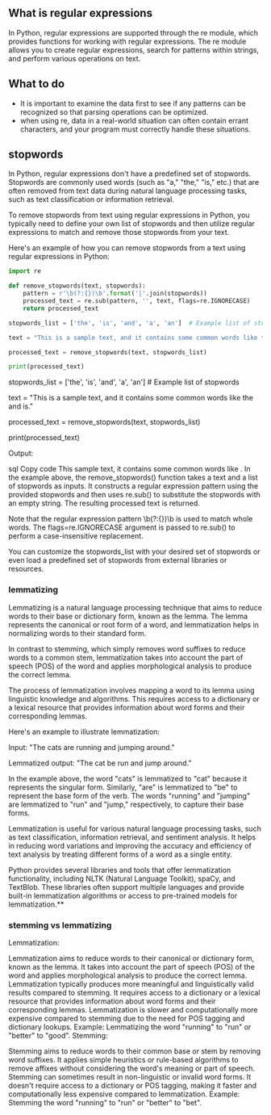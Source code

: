 ## What is regular expressions

In Python, regular expressions are supported through the re module, which provides functions for working with regular expressions. The re module allows you to create regular expressions, search for patterns within strings, and perform various operations on text.

## What to do

* It is important to examine the data first to see if any patterns can be recognized so that parsing operations can be optimized.
* when using re, data in a real-world situation can often contain errant characters, and your program must correctly handle these situations.


## stopwords
In Python, regular expressions don't have a predefined set of stopwords. Stopwords are commonly used words (such as "a," "the," "is," etc.) that are often removed from text data during natural language processing tasks, such as text classification or information retrieval.

To remove stopwords from text using regular expressions in Python, you typically need to define your own list of stopwords and then utilize regular expressions to match and remove those stopwords from your text.

Here's an example of how you can remove stopwords from a text using regular expressions in Python:
```python
import re

def remove_stopwords(text, stopwords):
    pattern = r'\b(?:{})\b'.format('|'.join(stopwords))
    processed_text = re.sub(pattern, '', text, flags=re.IGNORECASE)
    return processed_text

stopwords_list = ['the', 'is', 'and', 'a', 'an']  # Example list of stopwords

text = "This is a sample text, and it contains some common words like the and is."

processed_text = remove_stopwords(text, stopwords_list)

print(processed_text)
```

stopwords_list = ['the', 'is', 'and', 'a', 'an']  # Example list of stopwords

text = "This is a sample text, and it contains some common words like the and is."

processed_text = remove_stopwords(text, stopwords_list)

print(processed_text)


Output:

sql
Copy code
This  sample text,  it contains some common words like  .
In the example above, the remove_stopwords() function takes a text and a list of stopwords as inputs. It constructs a regular expression pattern using the provided stopwords and then uses re.sub() to substitute the stopwords with an empty string. The resulting processed text is returned.

Note that the regular expression pattern \b(?:{})\b is used to match whole words. The flags=re.IGNORECASE argument is passed to re.sub() to perform a case-insensitive replacement.

You can customize the stopwords_list with your desired set of stopwords or even load a predefined set of stopwords from external libraries or resources.
### lemmatizing 
Lemmatizing is a natural language processing technique that aims to reduce words to their base or dictionary form, known as the lemma. The lemma represents the canonical or root form of a word, and lemmatization helps in normalizing words to their standard form.

In contrast to stemming, which simply removes word suffixes to reduce words to a common stem, lemmatization takes into account the part of speech (POS) of the word and applies morphological analysis to produce the correct lemma.

The process of lemmatization involves mapping a word to its lemma using linguistic knowledge and algorithms. This requires access to a dictionary or a lexical resource that provides information about word forms and their corresponding lemmas.

Here's an example to illustrate lemmatization:

Input: "The cats are running and jumping around."

Lemmatized output: "The cat be run and jump around."

In the example above, the word "cats" is lemmatized to "cat" because it represents the singular form. Similarly, "are" is lemmatized to "be" to represent the base form of the verb. The words "running" and "jumping" are lemmatized to "run" and "jump," respectively, to capture their base forms.

Lemmatization is useful for various natural language processing tasks, such as text classification, information retrieval, and sentiment analysis. It helps in reducing word variations and improving the accuracy and efficiency of text analysis by treating different forms of a word as a single entity.

Python provides several libraries and tools that offer lemmatization functionality, including NLTK (Natural Language Toolkit), spaCy, and TextBlob. These libraries often support multiple languages and provide built-in lemmatization algorithms or access to pre-trained models for lemmatization.**




### stemming vs lemmatizing 
Lemmatization:

Lemmatization aims to reduce words to their canonical or dictionary form, known as the lemma.
It takes into account the part of speech (POS) of the word and applies morphological analysis to produce the correct lemma.
Lemmatization typically produces more meaningful and linguistically valid results compared to stemming.
It requires access to a dictionary or a lexical resource that provides information about word forms and their corresponding lemmas.
Lemmatization is slower and computationally more expensive compared to stemming due to the need for POS tagging and dictionary lookups.
Example: Lemmatizing the word "running" to "run" or "better" to "good".
Stemming:

Stemming aims to reduce words to their common base or stem by removing word suffixes.
It applies simple heuristics or rule-based algorithms to remove affixes without considering the word's meaning or part of speech.
Stemming can sometimes result in non-linguistic or invalid word forms.
It doesn't require access to a dictionary or POS tagging, making it faster and computationally less expensive compared to lemmatization.
Example: Stemming the word "running" to "run" or "better" to "bet".


